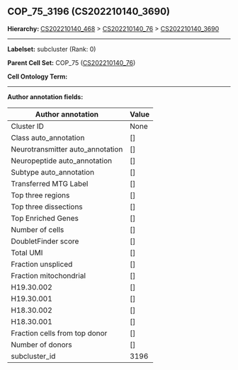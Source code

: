 ## COP_75_3196 (CS202210140_3690)
<b>Hierarchy: </b>
[CS202210140_468](https://purl.brain-bican.org/taxonomy/CS202210140#CS202210140_468) >
[CS202210140_76](https://purl.brain-bican.org/taxonomy/CS202210140#CS202210140_76) >
[CS202210140_3690](https://purl.brain-bican.org/taxonomy/CS202210140#CS202210140_3690)

---


**Labelset:** subcluster (Rank: 0)

**Parent Cell Set:** COP_75 ([CS202210140_76](https://purl.brain-bican.org/taxonomy/CS202210140#CS202210140_76))



**Cell Ontology Term:** 

[MARKER GENES.]: #


---

[TRANSFERRED ANNOTATIONS.]: #


[AUTHOR ANNOTATION FIELDS.]: #


**Author annotation fields:**

| Author annotation | Value |
|-------------------|-------|
|Cluster ID|None|
|Class auto_annotation|[]|
|Neurotransmitter auto_annotation|[]|
|Neuropeptide auto_annotation|[]|
|Subtype auto_annotation|[]|
|Transferred MTG Label|[]|
|Top three regions|[]|
|Top three dissections|[]|
|Top Enriched Genes|[]|
|Number of cells|[]|
|DoubletFinder score|[]|
|Total UMI|[]|
|Fraction unspliced|[]|
|Fraction mitochondrial|[]|
|H19.30.002|[]|
|H19.30.001|[]|
|H18.30.002|[]|
|H18.30.001|[]|
|Fraction cells from top donor|[]|
|Number of donors|[]|
|subcluster_id|3196|

